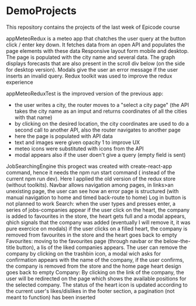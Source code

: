 # DemoProjects

This repository contains the projects of the last week of Epicode course

appMeteoRedux 
is a meteo app that chatches the user query at the button click / enter key down. 
It fetches data from an open API and populates the page elements with these data
Responsive layout form mobile and desktop.
The page is populated with the city name and several data. The graph displays forecasts that are also present in the scroll div below (on the side for desktop version).
Modals give the user an error message if the user inserts an invalid query.
Redux toolkit was used to improve the redux experience 


appMeteoReduxTest 
is the improved version of the previous app:
- the user writes a city, the router moves to a "select a city page" (the API takes the city name as an imput and returns coordinates of all the cities with that name)
- by clicking on the desired location, the city coordinates are used to do a second call to another API, also the router navigates to another page
- here the page is populated with API data
- text and images were given opacity 1 to improve UX
- meteo icons were substituted with icons from the API
- modal appears also if the user doen't give a query (empty field is sent)


JobSearchingEngine
this progect was created with create-react-app command, hence it needs the npm run start command ( instead of the current npm run dev). Here I applied the old version of the redux store (without toolkits).
Navbar allows navigation among pages, in links>an unexisting page, the user can see how an error page is structured (with manual navigation to home and timed back-route to home)
Log in button is not planned to work
Search: 
    when the user types and presses enter, a series of jobs-companies appear
    if the user click on the heart, the company is added to favourites in the store, the heart gets full and a modal appears, qhich signals that the company was added (eventually I will remove it, it was pure exercice on modals)
    if the user clicks on a filled heart, the company is removed from favourites in the store and the heart goes back to empty
Favourites:
    moving to the favourites page (through navbar or the below-the-title button), a lis of the liked companies appears. The user can remove the company by clicking on the trashbin icon, a modal wich asks for confirmation appears with the name of the company, if the user confirms, the company is removed from the store and the home page heart design goes back to empty
Company:
    By clicking on the link of the company, the user will be redirected on the page which shows the available positions for the selected company. The status of the heart icon is updated according to the current user's likes/dislikes
in the footer section, a pagination (not meant to function) has been inserted 


